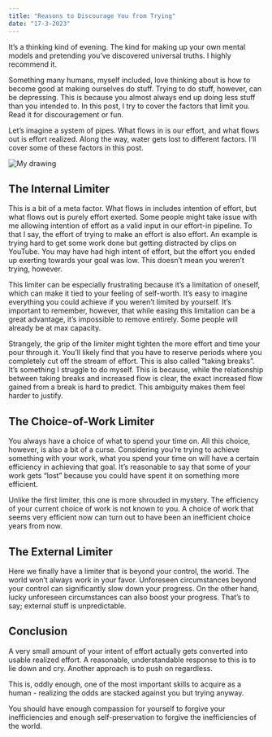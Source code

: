 ```yaml
---
title: "Reasons to Discourage You from Trying"
date: "17-3-2023"
---
```


It’s a thinking kind of evening. The kind for making up your own mental models and pretending you’ve discovered universal truths. I highly recommend it.

Something many humans, myself included, love thinking about is how to become good at making ourselves do stuff. Trying to do stuff, however, can be depressing. This is because you almost always end up doing less stuff than you intended to. In this post, I try to cover the factors that limit you. Read it for discouragement or fun.

Let’s imagine a system of pipes. What flows in is our effort, and what flows out is effort realized. Along the way, water gets lost to different factors. I’ll cover some of these factors in this post.

![My drawing](/images/reasons-to-discourage/drawing.jpeg)

## The Internal Limiter

This is a bit of a meta factor. What flows in includes intention of effort, but what flows out is purely effort exerted. Some people might take issue with me allowing intention of effort as a valid input in our effort-in pipeline. To that I say, the effort of trying to make an effort is also effort. An example is trying hard to get some work done but getting distracted by clips on YouTube. You may have had high intent of effort, but the effort you ended up exerting towards your goal was low. This doesn’t mean you weren’t trying, however.

This limiter can be especially frustrating because it’s a limitation of oneself, which can make it tied to your feeling of self-worth. It’s easy to imagine everything you could achieve if you weren’t limited by yourself. It’s important to remember, however, that while easing this limitation can be a great advantage, it’s impossible to remove entirely. Some people will already be at max capacity.

Strangely, the grip of the limiter might tighten the more effort and time your pour through it. You’ll likely find that you have to reserve periods where you completely cut off the stream of effort. This is also called “taking breaks”. It’s something I struggle to do myself. This is because, while the relationship between taking breaks and increased flow is clear, the exact increased flow gained from a break is hard to predict. This ambiguity makes them feel harder to justify.

## The Choice-of-Work Limiter

You always have a choice of what to spend your time on. All this choice, however, is also a bit of a curse. Considering you’re trying to achieve something with your work, what you spend your time on will have a certain efficiency in achieving that goal. It’s reasonable to say that some of your work gets “lost” because you could have spent it on something more efficient.

Unlike the first limiter, this one is more shrouded in mystery. The efficiency of your current choice of work is not known to you. A choice of work that seems very efficient now can turn out to have been an inefficient choice years from now.

## The External Limiter

Here we finally have a limiter that is beyond your control, the world. The world won’t always work in your favor. Unforeseen circumstances beyond your control can significantly slow down your progress. On the other hand, lucky unforeseen circumstances can also boost your progress. That’s to say; external stuff is unpredictable.

## Conclusion

A very small amount of your intent of effort actually gets converted into usable realized effort. A reasonable, understandable response to this is to lie down and cry. Another approach is to push on regardless.

This is, oddly enough, one of the most important skills to acquire as a human - realizing the odds are stacked against you but trying anyway.

You should have enough compassion for yourself to forgive your inefficiencies and enough self-preservation to forgive the inefficiencies of the world.
